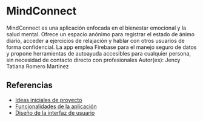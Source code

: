 # MindConnect

MindConnect es una aplicación enfocada en el bienestar emocional y la salud mental. Ofrece un espacio anónimo para registrar el estado de ánimo diario, acceder a ejercicios de relajación y hablar con otros usuarios de forma confidencial. La app emplea Firebase para el manejo seguro de datos y propone herramientas de autoayuda accesibles para cualquier persona, sin necesidad de contacto directo con profesionales
Autor(es): Jency Tatiana Romero Martinez

## Referencias

- [Ideas iniciales de proyecto](docs/ideas.md)
- [Funcionalidades de la aplicación](docs/funcionalidades.md)
- [Diseño de la interfaz de usuario](docs/ui.md)
